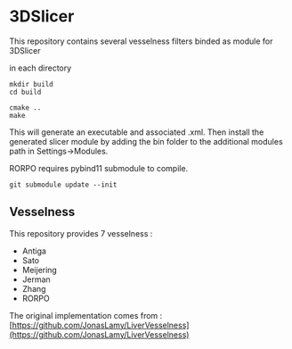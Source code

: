 # 3DSlicer

This repository contains several vesselness filters binded as module for 3DSlicer

in each directory
```
mkdir build
cd build

cmake ..
make
```
This will generate an executable and associated .xml. Then install the generated slicer module by adding the bin folder to the additional modules path in Settings->Modules.

RORPO requires pybind11 submodule to compile.
```
git submodule update --init
```

## Vesselness

This repository provides 7 vesselness :

- Antiga
- Sato
- Meijering
- Jerman
- Zhang
- RORPO

The original implementation comes from : [https://github.com/JonasLamy/LiverVesselness](https://github.com/JonasLamy/LiverVesselness)
